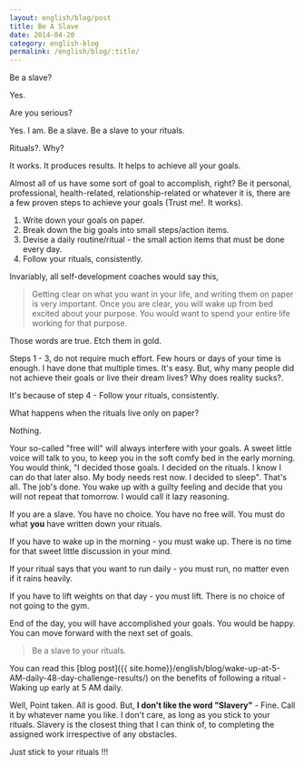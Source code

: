 ```yaml
---
layout: english/blog/post
title: Be A Slave
date: 2014-04-20
category: english-blog
permalink: /english/blog/:title/
---
```


Be a slave?

Yes.

Are you serious?

Yes. I am. Be a slave. Be a slave to your rituals.

Rituals?. Why?

It works. It produces results. It helps to achieve all your goals.

Almost all of us have some sort of goal to accomplish, right? Be it personal, professional, health-related, relationship-related or whatever it is, there are a few proven steps to achieve your goals (Trust me!. It works).

1. Write down your goals on paper.
2. Break down the big goals into small steps/action items.
3. Devise a daily routine/ritual - the small action items that must be done every day.
4. Follow your rituals, consistently.

Invariably, all self-development coaches would say this,

> Getting clear on what you want in your life, and writing them on paper is very important. Once you are clear, you will wake up from bed excited about your purpose. You would want to spend your entire life working for that purpose.

Those words are true. Etch them in gold.

Steps 1 - 3, do not require much effort. Few hours or days of your time is enough. I have done that multiple times. It's easy. But, why many people did not achieve their goals or live their dream lives? Why does reality sucks?.

It's because of step 4 - Follow your rituals, consistently.

What happens when the rituals live only on paper?

Nothing.

Your so-called "free will" will always interfere with your goals. A sweet little voice will talk to you, to keep you in the soft comfy bed in the early morning. You would think, "I decided those goals. I decided on the rituals. I know I can do that later also. My body needs rest now. I decided to sleep". That's all. The job's done. You wake up with a guilty feeling and decide that you will not repeat that tomorrow. I would call it lazy reasoning.

If you are a slave. You have no choice. You have no free will. You must do what **you** have written down your rituals.

If you have to wake up in the morning - you must wake up. There is no time for that sweet little discussion in your mind.

If your ritual says that you want to run daily - you must run, no matter even if it rains heavily.

If you have to lift weights on that day - you must lift. There is no choice of not going to the gym.

End of the day, you will have accomplished your goals. You would be happy. You can move forward with the next set of goals.

> Be a slave to your rituals.

You can read this [blog post]({{ site.home}}/english/blog/wake-up-at-5-AM-daily-48-day-challenge-results/) on the benefits of following a ritual - Waking up early at 5 AM daily.

Well, Point taken. All is good. But, **I don't like the word "Slavery"** - Fine. Call it by whatever name you like. I don't care, as long as you stick to your rituals. Slavery is the closest thing that I can think of, to completing the assigned work irrespective of any obstacles.

Just stick to your rituals !!!

